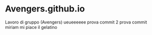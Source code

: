 # Avengers.github.io
Lavoro di gruppo (Avengers)
ueueeeeee
prova commit 2
prova commit miriam
mi piace il gelatino